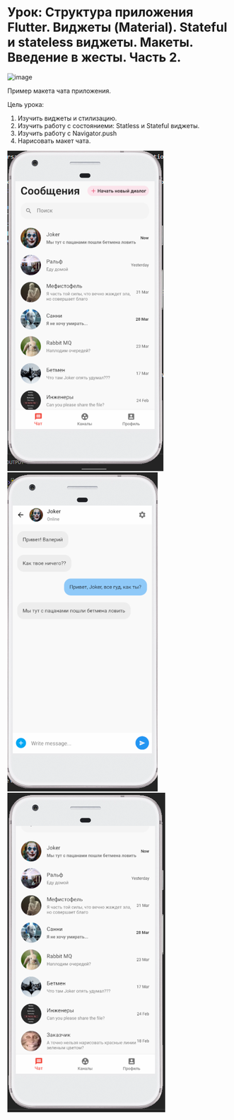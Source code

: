 #  Урок: Структура приложения Flutter. Виджеты (Material). Stateful  и stateless виджеты. Макеты. Введение в жесты. Часть 2.
![image](https://user-images.githubusercontent.com/46443310/124375285-2b10bb80-dcaa-11eb-93e4-d3fbab0e0895.png)

Пример макета чата приложения.

Цель урока:

1) Изучить виджеты и стилизацию.
2) Изучить работу с состояниеми: Statless и Stateful виджеты.
3) Изучить работу с Navigator.push
4) Нарисовать макет чата.

![alt text](screenshots/Screenshot_3.png "Вот что должно получиться")
![alt text](screenshots/Screenshot_2.png "Вот что должно получиться")
![alt text](screenshots/Screenshot_1.png "Вот что должно получиться")

